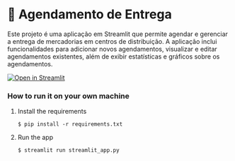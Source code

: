 # 📅 Agendamento de Entrega

Este projeto é uma aplicação em Streamlit que permite agendar e gerenciar a entrega de mercadorias em centros de distribuição. A aplicação inclui funcionalidades para adicionar novos agendamentos, visualizar e editar agendamentos existentes, além de exibir estatísticas e gráficos sobre os agendamentos.

[![Open in Streamlit](https://static.streamlit.io/badges/streamlit_badge_black_white.svg)](https://descarregar-mercadorias.streamlit.app/)

### How to run it on your own machine

1. Install the requirements

   ```
   $ pip install -r requirements.txt
   ```

2. Run the app

   ```
   $ streamlit run streamlit_app.py
   ```
